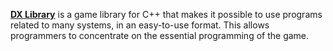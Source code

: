[**DX Library**](https://dxlib.xsrv.jp/index.html) is a game library for C++ that makes it possible to use programs related to many systems, in an easy-to-use format. This allows programmers to concentrate on the essential programming of the game.
